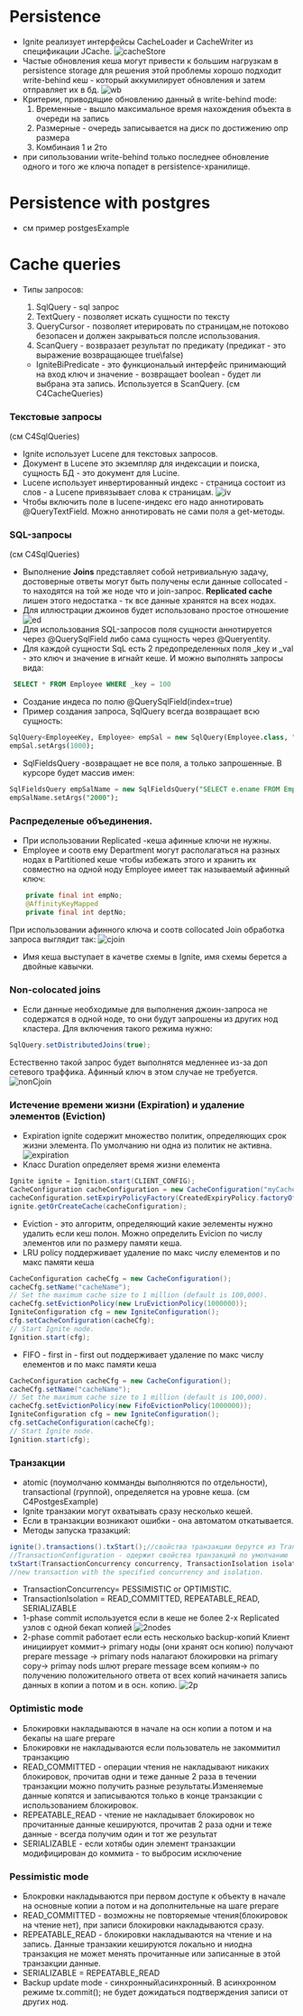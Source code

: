 # Persistence
* Ignite реализует интерфейсы CacheLoader и CacheWriter из спецификации JCache.
![cacheStore](cacheStore.png)
* Частые обновления кеша могут привести к большим нагрузкам в persistence storage
для решения этой проблемы хорошо подходит write-behind кеш - который аккумилирует
обновления и затем отправляет их в бд.
![wb](wb.png)
*  Критерии, приводящие обновлению данный в write-behind mode:
    1. Временные - вышло максимальное время нахождения объекта в очереди на запись
    2. Размерные - очередь записывается на диск по достижению опр размера
    3. Комбинаия 1 и 2то
* при сипользовании write-behind только последнее обновление одного и того же ключа
попадет в persistence-хранилище.
# Persistence with postgres
* см пример postgesExample
# Cache queries
* Типы запросов:
  1. SqlQuery - sql запрос
  2. TextQuery - позволяет искать сущности по тексту
  3. QueryCursor - позволяет итерировать по страницам,не потоково безопасен
  и должен закрываться полсле использования.
  4. ScanQuery  - возвразает результат по предикату
  (предикат - это выражение возвращающее true\false)

  * IgniteBiPredicate - это функциональый интерфейс принимающий на вход ключ
  и значение - возвращает boolean - будет ли выбрана эта запись. Используется в
  ScanQuery.
  (см C4CacheQueries)

### Текстовые запросы
(см С4SqlQueries)
* Ignite использует Lucene для текстовых запросов.
* Документ в Lucene это экземпляр для индексации и поиска, сущность БД - это
документ для Lucine.
* Lucene использует инвертированный индекс - страница состоит из слов - а Lucene
привязывает слова к страницам.
![iv](invertedIndex.png)
* Чтобы включить поле в lucene-индекс его надо аннотировать @QueryTextField.
Можно аннотировать не сами поля а get-методы.
### SQL-запросы
(см C4SqlQueries)
* Выполнение <b>Joins</b> представляет собой нетривиальную задачу, достоверные
ответы могут быть получены если данные collocated - то находятся на той же
ноде что и join-запрос. <b>Replicated cache</b> лишен этого недостатка - тк все данные
хранятся на всех нодах.
* Для иллюстрации джоинов будет использовано простое отношение
![ed](empDep.png)
* Для использования SQL-запросов поля сущности аннотируется через @QuerySqlField
либо сама сущность через @Queryentity.
* Для каждой сущности SqL есть 2 предопределенных поля _key и _val - это ключ и значение
в игнайт кеше. И можно выполнять запросы вида:
```sql
 SELECT * FROM Employee WHERE _key = 100
```
* Создание индеса по полю @QuerySqlField(index=true)
* Пример создания запроса, SqlQuery всегда возвращает всю сущность:
```sql
SqlQuery<EmployeeKey, Employee> empSal = new SqlQuery(Employee.class, "sal>?");
empSal.setArgs(1000);
```
* SqlFieldsQuery -возвращает не все поля, а только запрошенные. В курсоре будет массив имен:
```sql
SqlFieldsQuery empSalName = new SqlFieldsQuery("SELECT e.ename FROM Employee e WHERE sal > ?");
empSalName.setArgs("2000");
```
### Распределеные объединения.
* При использовании Replicated -кеша афинные ключи не нужны.
* Employee и соотв ему Department могут располагаться на разных нодах в Partitioned кеше
чтобы избежать этого и хранить их совместно на одной ноду Employee имеет так называемый
афинный ключ:
```java
    private final int empNo;
    @AffinityKeyMapped
    private final int deptNo;
```
При использовании афинного ключа и соотв collocated Join обработка запроса выглядит так:
![cjoin](cjoin.png)
* Имя кеша выступает в качетве схемы в Ignite, имя схемы берется а двойные кавычки.
### Non-colocated joins
* Если данные необходимые для выполнения джоин-запроса не содержатся в одной ноде,
то они будут запрошены из других нод кластера. Для включения такого режима нужно:
```java
SqlQuery.setDistributedJoins(true);
```
Естественно такой запрос будет выполнятся медленнее из-за доп сетевого траффика.
Афинный ключ в этом случае не требуется.
![nonCjoin](nonCjoin.png)
### Истечение времени жизни (Expiration) и удаление элементов (Eviction)
* Expiration ignite содержит множество политик, определяющих срок жизни элемента.
По умолчанию ни одна из политик не активна.
![expiration](expiration.png)
* Класс Duration определяет время жизни елемента

```java
Ignite ignite = Ignition.start(CLIENT_CONFIG);
CacheConfiguration cacheConfiguration = new CacheConfiguration("myCacheConfig");
cacheConfiguration.setExpiryPolicyFactory(CreatedExpiryPolicy.factoryOf(Duration.FIVE_MINUTES));
ignite.getOrCreateCache(cacheConfiguration);

```
* Eviction - это алгоритм, определяющий какие эелементы нужно удалить если кеш полон.
Можно определить Evicion по числу элементов или по размеру памяти кеша.
* LRU policy поддерживает удаление по макс числу елементов и по макс памяти кеша

```java
CacheConfiguration cacheCfg = new CacheConfiguration();
cacheCfg.setName("cacheName");
// Set the maximum cache size to 1 million (default is 100,000).
cacheCfg.setEvictionPolicy(new LruEvictionPolicy(1000000));
IgniteConfiguration cfg = new IgniteConfiguration();
cfg.setCacheConfiguration(cacheCfg);
// Start Ignite node.
Ignition.start(cfg);

```

* FIFO - first in - first out поддерживает удаление по макс числу елементов и по макс памяти кеша

```java
CacheConfiguration cacheCfg = new CacheConfiguration();
cacheCfg.setName("cacheName");
// Set the maximum cache size to 1 million (default is 100,000).
cacheCfg.setEvictionPolicy(new FifoEvictionPolicy(1000000));
IgniteConfiguration cfg = new IgniteConfiguration();
cfg.setCacheConfiguration(cacheCfg);
// Start Ignite node.
Ignition.start(cfg);

```

### Транзакции
* atomic (поумолчаню комманды выполняются по отдельности), transactional (группой),
определяется на уровне кеша. (см C4PostgesExample)
* Ignite транзакии могут охватывать сразу несколько кешей.
* Если в транзакции возникают ошибки - она автоматом откатывается.
* Методы запуска тразакций:

```java
ignite().transactions().txStart();//свойства транзакции берутся из TransactionConfiguration
//TransactionConfiguration - одержит свойства транзакций по умолчанию
txStart(TransactionConcurrency concurrency, TransactionIsolation isolation);
//new transaction with the specified concurrency and isolation.

```
* TransactionConcurrency= PESSIMISTIC or OPTIMISTIC.
* TransactionIsolation =  READ_COMMITTED, REPEATABLE_READ, SERIALIZABLE
* 1-phase commit используется если в кеше не более 2-х Replicated узлов с одной
бекап копией
![2nodes](1p2nodes.png)
* 2-phase commit работает если есть несколько backup-копий
Клиент инициирует коммит-> primary ноды (они хранят осн копию) получают prepare message -> primary nods
налагают блокировки на primary copy-> primay nods шлют prepare message  всем копиям-> по получению
положительного ответа от всех копий начинаетя запись данных в копии а потом и в осн. копию.
![2p](2phase.png)

### Optimistic mode
 * Блокировки накладываются в начале на осн копии а потом и на бекапы на шаге prepare
 * Блокировки не накладываются если пользователь не закоммитил транзакцию
 * READ_COMMITTED - операции чтения не накладывают никаких блокировок, прочитав одни и теже
 данные 2 раза в течении транзакции можно получить разные результаты.Изменяемые данные копятся
 и записываются только в конце транзакции с использованием блокировок.
 * REPEATABLE_READ - чтение не накладывает блокировок но прочитанные данные кешируются,
 прочитав 2 раза одни и теже данные - всегда получим один и тот же результат
 * SERIALIZABLE - если хотябы один элемент транзакции модифицирован до коммита - то
 выбросим исключение

### Pessimistic mode
* Блокровки накладываются при первом доступе к объекту в начале на основные копии а потом
и на дополнительные на шаге prepare
*  READ_COMMITTED - возможны не повторяемые чтения(блокировок на чтение нет), при записи блокировки накладываются сразу.
*  REPEATABLE_READ - блокировки накладываются на чтение и на запись. Данные транзакии кешируются
локально и ниодна транзакция не может менять прочитанные или записанные в этой транзакции данные.
* SERIALIZABLE = REPEATABLE_READ
* Backup update mode - синхронный\асинхронный. В асинхронном режиме tx.commit(); не будет
дожидаться подтверждения записи от других нод.
